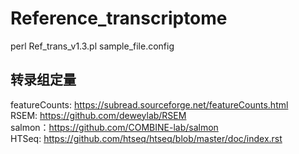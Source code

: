 # Reference_transcriptome
perl Ref_trans_v1.3.pl sample_file.config
## 转录组定量
featureCounts: https://subread.sourceforge.net/featureCounts.html<br>
RSEM: https://github.com/deweylab/RSEM<br>
salmon：https://github.com/COMBINE-lab/salmon<br>
HTSeq: https://github.com/htseq/htseq/blob/master/doc/index.rst<br>

